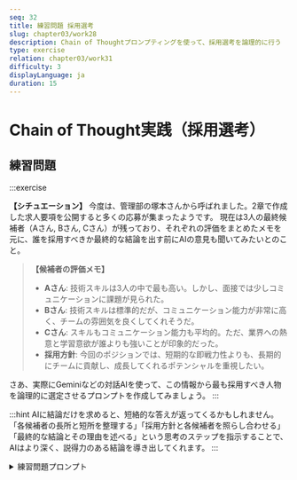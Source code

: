 ```yaml
---
seq: 32
title: 練習問題 採用選考
slug: chapter03/work28
description: Chain of Thoughtプロンプティングを使って、採用選考を論理的に行う
type: exercise
relation: chapter03/work31
difficulty: 3
displayLanguage: ja
duration: 15
---
```


# Chain of Thought実践（採用選考）

## 練習問題
:::exercise

**【シチュエーション】**
今度は、管理部の塚本さんから呼ばれました。2章で作成した求人要項を公開すると多くの応募が集まったようです。
現在は3人の最終候補者（Aさん, Bさん, Cさん）が残っており、それぞれの評価をまとめたメモを元に、誰を採用すべきか最終的な結論を出す前にAIの意見も聞いてみたいとのこと。

> **【候補者の評価メモ】**
> - **Aさん**: 技術スキルは3人の中で最も高い。しかし、面接では少しコミュニケーションに課題が見られた。
> - **Bさん**: 技術スキルは標準的だが、コミュニケーション能力が非常に高く、チームの雰囲気を良くしてくれそうだ。
> - **Cさん**: スキルもコミュニケーション能力も平均的。ただ、業界への熱意と学習意欲が誰よりも強いことが印象的だった。
> - **採用方針**: 今回のポジションでは、短期的な即戦力性よりも、長期的にチームに貢献し、成長してくれるポテンシャルを重視したい。

さあ、実際にGeminiなどの対話AIを使って、この情報から最も採用すべき人物を論理的に選定させるプロンプトを作成してみましょう。
:::

:::hint
AIに結論だけを求めると、短絡的な答えが返ってくるかもしれません。「各候補者の長所と短所を整理する」「採用方針と各候補者を照らし合わせる」「最終的な結論とその理由を述べる」という思考のステップを指示することで、AIはより深く、説得力のある結論を導き出してくれます。
:::

<details>
<summary>練習問題プロンプト</summary>

```markdown
あなたは、経験豊富な採用マネージャーです。
以下の3人の最終候補者の情報と、当社の採用方針を元に、誰を最も採用すべきか、あなたの推薦を報告してください。

# 候補者の評価メモ
- Aさん: 技術スキルは3人の中で最も高い。しかし、面接では少しコミュニケーションに課題が見られた。
- Bさん: 技術スキルは標準的だが、コミュニケーション能力が非常に高く、チームの雰囲気を良くしてくれそうだ。
- Cさん: スキルもコミュニケーション能力も平均的。ただ、業界への熱意と学習意欲が誰よりも強いことが印象的だった。

# 採用方針
今回のポジションでは、短期的な即戦力性よりも、長期的にチームに貢献し、成長してくれるポテンシャルを重視したい。

# 指示
以下のステップで、論理的に考察してください。
1.  まず、各候補者の長所と短所を整理します。
2.  次に、当社の採用方針と各候補者の特性を照らし合わせ、誰が最も方針に合致するかを評価します。
3.  最後に、最終的な結論として、あなたが最も推薦する候補者とその理由を明確に述べてください。

ステップバイステップで考えてください。
```

### AI回答出力例
```markdown
候補者ごとの評価
Aさん:

長所: 3人の中で最高の技術スキルを持っている点。即戦力として、短期的なプロジェクトには貢献度が高いと見込めます。

短所: コミュニケーション能力に課題が見られる点。チームワークを重視する当社の文化に馴染むまでに時間がかかる可能性があります。

Bさん:

長所: 高いコミュニケーション能力と協調性。チームの雰囲気を向上させ、円滑な人間関係を築く上で重要な役割を果たすことが期待できます。

短所: 技術スキルは標準レベル。即戦力としてはAさんに劣ります。

Cさん:

長所: 業界への強い熱意と高い学習意欲。新しいスキルや知識を積極的に吸収し、長期的な成長が見込めます。

短所: 技術スキル、コミュニケーション能力ともに平均的。突出した即戦力性やチームへの即時的な影響力は期待しにくいでしょう。

当社の採用方針との照合
当社の採用方針は、「短期的な即戦力性よりも、長期的にチームに貢献し、成長してくれるポテンシャルを重視する」というものです。この方針に照らし合わせると、各候補者は以下のように評価できます。

Aさん: 即戦力性という点では最も優れていますが、長期的なチームへの貢献という観点ではコミュニケーションの課題が懸念されます。

Bさん: チームへの貢献という点では、コミュニケーション能力の高さから即効性が期待できますが、技術スキルの面で長期的な成長ポテンシャルにやや物足りなさを感じるかもしれません。

Cさん: 技術スキルやコミュニケーション能力は現時点では平均的ですが、業界への熱意と学習意欲は、まさに当社の求める「長期的な成長ポテンシャル」そのものです。現時点のスキル不足は、入社後の自律的な学習と熱意によって十分にカバーされ、将来的には技術力、チームへの貢献度ともに大きく向上する可能性があります。

最終推薦
当社の採用方針である「長期的な成長ポテンシャル」を最も体現しているCさんを強く推薦します。

現時点のスキルは平均的かもしれませんが、Cさんの学習意欲と業界への情熱は、入社後の研修や実務経験を通じて、目覚ましい成長を促す原動力となります。技術スキルやコミュニケーション能力は、経験を積むことで向上させることが可能ですが、内面から湧き出る「熱意」と「意欲」は、後天的に身につけるのが難しい資質です。

長期的な視点に立ったとき、Cさんの持つポテンシャルは、Aさんの現時点での高いスキルや、Bさんのコミュニケーション能力よりも、チームの持続的な成長と発展に最も大きく貢献すると確信しています。

```
</details>
